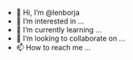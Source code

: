 - 👋 Hi, I’m @lenborja
- 👀 I’m interested in ...
- 🌱 I’m currently learning ...
- 💞️ I’m looking to collaborate on ...
- 📫 How to reach me ...

<!---
lenborja/lenborja is a ✨ special ✨ repository because its `README.md` (this file) appears on your GitHub profile.
You can click the Preview link to take a look at your changes.
--->

